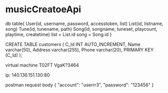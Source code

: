 # musicCreatoeApi
db table{
    User(id, username, password, accesstoken, list)
    List(id, listname, song)
    Tune(id, tunename, path)
    Song(id, songname, tuneset, playcount, playtime, createtime)
    list = List.id
    song = Song.id
}

CREATE TABLE customers (
    C_Id INT AUTO_INCREMENT,
    Name varchar(50),
    Address varchar(255),
    Phone varchar(20),
    PRIMARY KEY (C_Id)
);

virtual machine
T02FT
VgaK?3464

ip: 140.136.151.130:80

postman
request body
{
    "account": "userrr3",
    "password": "123456"
}